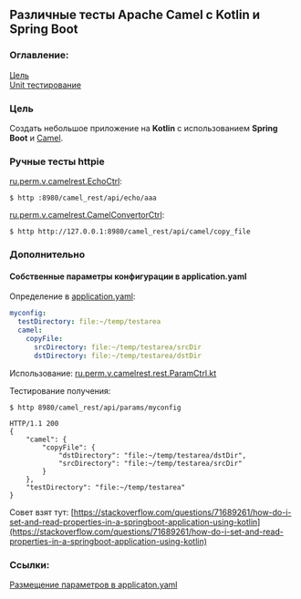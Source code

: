## Различные тесты Apache Camel с Kotlin и Spring Boot

### Оглавление:
[Цель](#target)<br/>
[Unit тестирование](#unit_test)

<a id="target"></a>
### Цель

Cоздать небольшое приложение на <b>Kotlin</b> с использованием <b>Spring Boot</b> и  [Camel](https://camel.apache.org/).

### Ручные тесты httpie

[ru.perm.v.camelrest.EchoCtrl](https://github.com/cherepakhin/camel_rest/blob/dev/src/main/kotlin/ru/perm/v/camelrest/rest/EchoCtrl.kt):

````shell
$ http :8980/camel_rest/api/echo/aaa
````

[ru.perm.v.camelrest.CamelConvertorCtrl](https://github.com/cherepakhin/camel_rest/blob/dev/src/main/kotlin/ru/perm/v/camelrest/rest/CamelConvertorCtrl.kt):

````shell
$ http http://127.0.0.1:8980/camel_rest/api/camel/copy_file
````

### Дополнительно

#### Собственные параметры конфигурации в application.yaml

Определение в [application.yaml](https://github.com/cherepakhin/camel_rest/blob/dev/src/main/resources/application.yaml):

````yaml
myconfig:
  testDirectory: file:~/temp/testarea
  camel:
    copyFile:
      srcDirectory: file:~/temp/testarea/srcDir
      dstDirectory: file:~/temp/testarea/dstDir
````

Использование: [ru.perm.v.camelrest.rest.ParamCtrl.kt](https://github.com/cherepakhin/camel_rest/blob/dev/src/main/kotlin/ru/perm/v/camelrest/rest/ParamCtrl.kt)

Тестирование получения:

````shell
$ http 8980/camel_rest/api/params/myconfig

HTTP/1.1 200 
{
    "camel": {
        "copyFile": {
            "dstDirectory": "file:~/temp/testarea/dstDir",
            "srcDirectory": "file:~/temp/testarea/srcDir"
        }
    },
    "testDirectory": "file:~/temp/testarea"
}

````

Совет взят тут: [https://stackoverflow.com/questions/71689261/how-do-i-set-and-read-properties-in-a-springboot-application-using-kotlin](https://stackoverflow.com/questions/71689261/how-do-i-set-and-read-properties-in-a-springboot-application-using-kotlin)


### Ссылки:
[Размещение параметров в applicaton.yaml](https://www.baeldung.com/spring-yaml)


